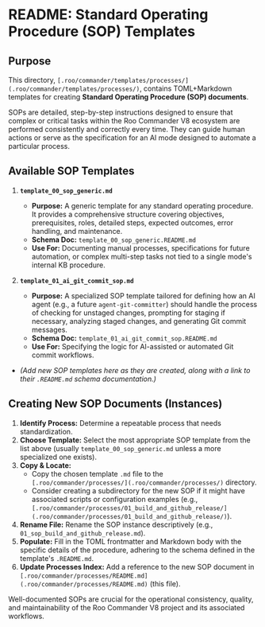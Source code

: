 # README: Standard Operating Procedure (SOP) Templates

## Purpose

This directory, `[.roo/commander/templates/processes/](.roo/commander/templates/processes/)`, contains TOML+Markdown templates for creating **Standard Operating Procedure (SOP) documents**.

SOPs are detailed, step-by-step instructions designed to ensure that complex or critical tasks within the Roo Commander V8 ecosystem are performed consistently and correctly every time. They can guide human actions or serve as the specification for an AI mode designed to automate a particular process.

## Available SOP Templates

1.  **`template_00_sop_generic.md`**
    *   **Purpose:** A generic template for any standard operating procedure. It provides a comprehensive structure covering objectives, prerequisites, roles, detailed steps, expected outcomes, error handling, and maintenance.
    *   **Schema Doc:** `template_00_sop_generic.README.md`
    *   **Use For:** Documenting manual processes, specifications for future automation, or complex multi-step tasks not tied to a single mode's internal KB procedure.

2.  **`template_01_ai_git_commit_sop.md`**
    *   **Purpose:** A specialized SOP template tailored for defining how an AI agent (e.g., a future `agent-git-committer`) should handle the process of checking for unstaged changes, prompting for staging if necessary, analyzing staged changes, and generating Git commit messages.
    *   **Schema Doc:** `template_01_ai_git_commit_sop.README.md`
    *   **Use For:** Specifying the logic for AI-assisted or automated Git commit workflows.

*   *(Add new SOP templates here as they are created, along with a link to their `.README.md` schema documentation.)*

## Creating New SOP Documents (Instances)

1.  **Identify Process:** Determine a repeatable process that needs standardization.
2.  **Choose Template:** Select the most appropriate SOP template from the list above (usually `template_00_sop_generic.md` unless a more specialized one exists).
3.  **Copy & Locate:**
    *   Copy the chosen template `.md` file to the `[.roo/commander/processes/](.roo/commander/processes/)` directory.
    *   Consider creating a subdirectory for the new SOP if it might have associated scripts or configuration examples (e.g., `[.roo/commander/processes/01_build_and_github_release/](.roo/commander/processes/01_build_and_github_release/)`).
4.  **Rename File:** Rename the SOP instance descriptively (e.g., `01_sop_build_and_github_release.md`).
5.  **Populate:** Fill in the TOML frontmatter and Markdown body with the specific details of the procedure, adhering to the schema defined in the template's `.README.md`.
6.  **Update Processes Index:** Add a reference to the new SOP document in `[.roo/commander/processes/README.md](.roo/commander/processes/README.md)` (this file).

Well-documented SOPs are crucial for the operational consistency, quality, and maintainability of the Roo Commander V8 project and its associated workflows.